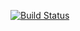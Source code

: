 [![Build Status](https://secure.travis-ci.org/nukah/ljapi.png?branch=master)](http://travis-ci.org/nukah/ljapi)
